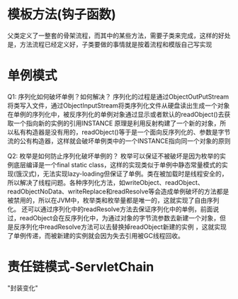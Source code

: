 # 模板方法(钩子函数)
父类定义了一整套的骨架流程，而其中的某些方法，需要子类来完成，这样的好处是，方法流程已经定义好，子类要做的事情就是按着流程和模版自己写实现

# 单例模式
Q1: 序列化如何破坏单例？如何解决？
序列化的过程是通过ObjectOutPutStream将类写入文件，通过ObjectInputStream将类序列化文件从硬盘读出生成一个对象
在单例的序列化中，被反序列化的单例对象通过显示或者默认的readObject()去获取一个指向新的实例的引用INSTANCE 
原理是利用反射构建了一个新的对象，所以私有构造器是没有用的，readObject()等于是一个面向反序列化的、参数是字节流的公有构造器，这样就会破坏单例类中的一个INSTANCE指向同一个对象的原则

Q2: 枚举是如何防止序列化破坏单例的？
枚举可以保证不被破坏是因为枚举的实例底层编译是一个final static class，这样的实现类似于单例中静态常量模式的实现(饿汉式)，无法实现lazy-loading但保证了单例。类在被加载时是线程安全的，所以解决了线程问题。各种序列化方法，如writeObject、readObject、readObjectNoData、writeReplace和readResolve等会造成单例破坏的方法都是被禁用的，所以在JVM中，枚举类和枚举量都是唯一的，这就实现了自由序列化。
还可以通过序列化中的readResolve方法去保证序列化中的单例，前面说过，readObject会在反序列化中，为通过对象的字节流参数去新建一个对象，但是反序列化中readResolve方法可以去替换掉readObject新建的实例 ，这就实现了单例传递，而被新建的实例就会因为失去引用被GC线程回收。

# 责任链模式-ServletChain
"封装变化"